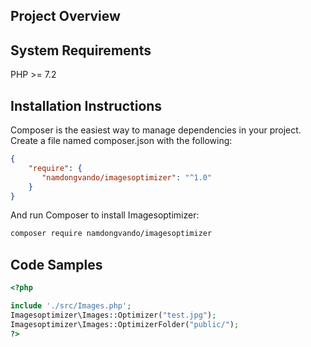 ## Project Overview
## System Requirements
PHP >= 7.2
## Installation Instructions
Composer is the easiest way to manage dependencies in your project. Create a file named composer.json with the following:
```json
{
    "require": {
       "namdongvando/imagesoptimizer": "^1.0"
    }
}
```
And run Composer to install Imagesoptimizer:

```bash
composer require namdongvando/imagesoptimizer
```

## Code Samples 
```php
<?php

include './src/Images.php';
Imagesoptimizer\Images::Optimizer("test.jpg");
Imagesoptimizer\Images::OptimizerFolder("public/");
?>
```
